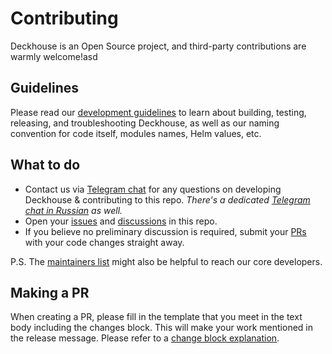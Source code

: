 # Contributing

Deckhouse is an Open Source project, and third-party contributions are warmly welcome!asd

## Guidelines

Please read our [development guidelines](https://github.com/deckhouse/deckhouse/blob/main/docs/documentation/pages/internal/DEVELOPMENT.md) to learn about building, testing, releasing, and troubleshooting Deckhouse, as well as our naming convention for code itself, modules names, Helm values, etc.

## What to do

- Contact us via [Telegram chat](https://t.me/deckhouse) for any questions on developing Deckhouse & contributing to this repo. _There's a dedicated [Telegram chat in Russian](https://t.me/deckhouse_ru) as well._
- Open your [issues](https://github.com/deckhouse/deckhouse/issues) and [discussions](https://github.com/deckhouse/deckhouse/discussions) in this repo.
- If you believe no preliminary discussion is required, submit your [PRs](https://github.com/deckhouse/deckhouse/pulls) with your code changes straight away.

P.S. The [maintainers list](https://github.com/deckhouse/deckhouse/blob/main/MAINTAINERS.md) might also be helpful to reach our core developers.

## Making a PR

When creating a PR, please fill in the template that you meet in the text body including the changes
block. This will make your work mentioned in the release message. Please refer to a [change block
explanation](https://github.com/deckhouse/deckhouse/wiki/How-to-add-to-changelog).
